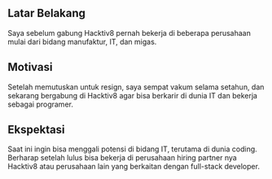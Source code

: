 [//]: # (Ceritakan sedikit tentang latar belakangmu seperti pendidikan terakhir atau pekerjaan sebelumnya)
## Latar Belakang
Saya sebelum gabung Hacktiv8 pernah bekerja di beberapa perusahaan mulai dari bidang manufaktur, IT, dan migas.

[//]: # (Motivasi apa yang mendorongmu untuk ikut program coding bootcamp di Hacktiv8?)
## Motivasi
Setelah memutuskan untuk resign, saya sempat vakum selama setahun, dan sekarang bergabung di Hacktiv8 agar bisa berkarir di dunia IT dan bekerja sebagai programer.

[//]: # (Beri tahu kami, apa yang ingin kamu dapatkan di Hacktiv8 dan apa yang ingin kamu capai setelah lulus dari sini?)
## Ekspektasi
Saat ini ingin bisa menggali potensi di bidang IT, terutama di dunia coding. Berharap setelah lulus bisa bekerja di perusahaan hiring partner nya Hacktiv8 atau perusahaan lain yang berkaitan dengan full-stack developer.

[//]: # (Apakah ada hal lain yang ingin disampaikan? Bila ada, kamu bebas untuk menuliskannya)
